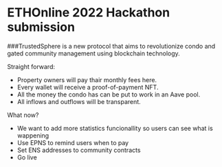 # ETHOnline 2022 Hackathon submission

###TrustedSphere is a new protocol that aims to revolutionize condo and gated community management using blockchain technology.

Straight forward:

* Property owners will pay thair monthly fees here.
* Every wallet will receive a proof-of-payment NFT.
* All the money the condo has can be put to work in an Aave pool.
* All inflows and outflows will be transparent.


What now?

* We want to add more statistics funcionallity so users can see what is wappening
* Use EPNS to remind users when to pay
* Set ENS addresses to community contracts
* Go live
